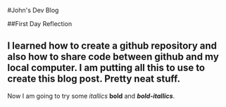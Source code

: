 #John's Dev Blog

##First Day Reflection

I learned how to create a github repository and also how to share code between github and my local computer. I am putting all this to use to create this blog post. Pretty neat stuff. 
--- 
Now I am going to try some *itallics* **bold** and ***bold-itallics***.